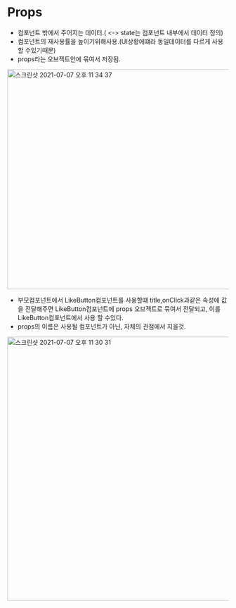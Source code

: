 # Props
- 컴포넌트 밖에서 주어지는 데이터.( <-> state는 컴포넌트 내부에서 데이터 정의)
- 컴포넌트의 재사용률을 높이기위해사용.(UI상황에떄라 동일데이터를 다르게 사용할 수있기때문)
- props라는 오브젝트안에 묶여서 저장됨.
<img width="600" height="500" alt="스크린샷 2021-07-07 오후 11 34 37" src="https://user-images.githubusercontent.com/58588011/124778363-e58b1180-df7b-11eb-97f8-3e8db10259d9.png">





- 부모컴포넌트에서 LikeButton컴포넌트를 사용할떄 title,onClick과같은 속성에 값을 전달해주면 LikeButton컴포넌트에 props 오브젝트로 묶여서 전달되고, 이를 LikeButton컴포넌트에서 사용 할 수있다.
- props의 이름은 사용될 컴포넌트가 아닌, 자체의 관점에서 지을것.
<img width="600" alt="스크린샷 2021-07-07 오후 11 30 31" src="https://user-images.githubusercontent.com/58588011/124777643-54b43600-df7b-11eb-97a4-5cad9201a3b8.png">

   
